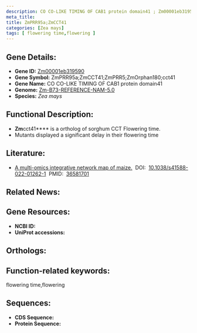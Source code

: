 ```yaml
---
description: CO CO-LIKE TIMING OF CAB1 protein domain41 ; Zm00001eb319590 ; Zea mays
meta_title:
title: ZmPRR95a;ZmCCT41
categories: [Zea mays]
tags: [ flowering time,flowering ]
---
```


## Gene Details:
- **Gene ID:**	[Zm00001eb319590]()
- **Gene Symbol:** ZmPRR95a;ZmCCT41;ZmPRR5;ZmOrphan180;cct41
- **Gene Name:** CO CO-LIKE TIMING OF CAB1 protein domain41
- **Genome:** [Zm-B73-REFERENCE-NAM-5.0]()
- **Species:** *Zea mays*

## Functional Description:
   - **Zm**cct41**** is a ortholog of sorghum CCT Flowering time.
   - Mutants displayed a significant delay in their flowering time

## Literature:
   - [A multi-omics integrative network map of maize.]( https://www.nature.com/articles/s41588-022-01262-1)&nbsp;&nbsp;DOI:&nbsp;&nbsp;[10.1038/s41588-022-01262-1](https://www.nature.com/articles/s41588-022-01262-1)&nbsp;&nbsp;PMID:&nbsp;&nbsp;[36581701](https://pubmed.ncbi.nlm.nih.gov/36581701/)

## Related News:

## Gene Resources:
- **NCBI ID:** [](https://www.ncbi.nlm.nih.gov/gene/?term=)
- **UniProt accessions:** [](https://www.uniprot.org/uniprotkb//entry)

## Orthologs:

## Function-related keywords:
flowering time,flowering

## Sequences:
- **CDS Sequence:**
- **Protein Sequence:**
